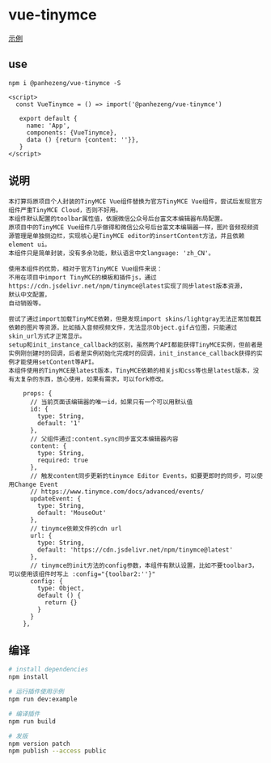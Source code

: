 # vue-tinymce

[示例](https://panhezeng.github.io/vue-tinymce/)

## use

`npm i @panhezeng/vue-tinymce -S`

```vue
<script>
  const VueTinymce = () => import('@panhezeng/vue-tinymce')
 
   export default {
     name: 'App',
     components: {VueTinymce},
     data () {return {content: ''}},
   }
</script>
```



## 说明

    本打算将原项目个人封装的TinyMCE Vue组件替换为官方TinyMCE Vue组件，尝试后发现官方组件严重TinyMCE Cloud，否则不好用。
    本组件默认配置的toolbar属性值，依据微信公众号后台富文本编辑器布局配置。
    原项目中的TinyMCE Vue组件几乎做得和微信公众号后台富文本编辑器一样，图片音频视频资源管理是单独侧边栏，实现核心是TinyMCE editor的insertContent方法，并且依赖element ui。
    本组件只是简单封装，没有多余功能，默认语言中文language: 'zh_CN'。
    
    使用本组件的优势，相对于官方TinyMCE Vue组件来说：
    不用在项目中import TinyMCE的模板和插件js，通过https://cdn.jsdelivr.net/npm/tinymce@latest实现了同步latest版本资源，
    默认中文配置，
    自动销毁等。
    
    尝试了通过import加载TinyMCE依赖，但是发现import skins/lightgray无法正常加载其依赖的图片等资源，比如插入音频视频文件，无法显示Object.gif占位图，只能通过skin_url方式才正常显示。
    setup和init_instance_callback的区别，虽然两个API都能获得TinyMCE实例，但前者是实例刚创建时的回调，后者是实例初始化完成时的回调，init_instance_callback获得的实例才能使用setContent等API。
    本组件使用的TinyMCE是latest版本，TinyMCE依赖的相关js和css等也是latest版本，没有太复杂的东西，放心使用，如果有需求，可以fork修改。
   
```vue
    props: {
      // 当前页面该编辑器的唯一id，如果只有一个可以用默认值
      id: {
        type: String,
        default: '1'
      },
      // 父组件通过:content.sync同步富文本编辑器内容
      content: {
        type: String,
        required: true
      },
      // 触发content同步更新的tinymce Editor Events，如要更即时的同步，可以使用Change Event
      // https://www.tinymce.com/docs/advanced/events/
      updateEvent: {
        type: String,
        default: 'MouseOut'
      },
      // tinymce依赖文件的cdn url
      url: {
        type: String,
        default: 'https://cdn.jsdelivr.net/npm/tinymce@latest'
      },
      // tinymce的init方法的config参数，本组件有默认设置，比如不要toolbar3，可以使用该组件时写上 :config="{toolbar2:''}"
      config: {
        type: Object,
        default () {
          return {}
        }
      }
    },
```

## 编译

``` bash
# install dependencies
npm install

# 运行插件使用示例
npm run dev:example

# 编译插件
npm run build

# 发版
npm version patch
npm publish --access public

```

